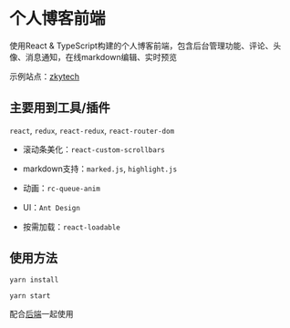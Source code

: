 
# 个人博客前端

使用React & TypeScript构建的个人博客前端，包含后台管理功能、评论、头像、消息通知，在线markdown编辑、实时预览


示例站点：[zkytech](https://blog.zkytech.top)


## 主要用到工具/插件

`react`, `redux`, `react-redux`, `react-router-dom`

+ 滚动条美化：`react-custom-scrollbars`

+ markdown支持：`marked.js`, `highlight.js`

+ 动画：`rc-queue-anim`

+ UI：`Ant Design`

+ 按需加载：`react-loadable`

## 使用方法

`yarn install`

`yarn start`

配合[后端](https://github.com/zkytech/zkytech-backend)一起使用





